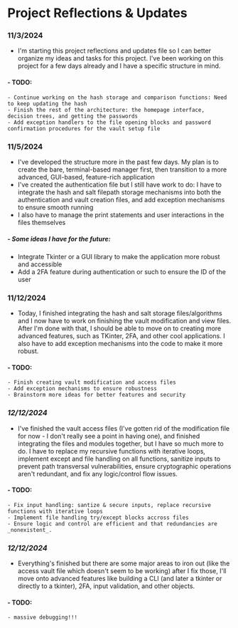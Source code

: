 # **Project Reflections & Updates**

### **11/3/2024**
- I'm starting this project reflections and updates file so I can better organize my ideas and tasks
  for this project. I've been working on this project for a few days already and I have a specific
  structure in mind.
#### - TODO:
    - Continue working on the hash storage and comparison functions: Need to keep updating the hash
    - Finish the rest of the architecture: the homepage interface, decision trees, and getting the passwords
    - Add exception handlers to the file opening blocks and password confirmation procedures for the vault setup file

### **11/5/2024**
- I've developed the structure more in the past few days. My plan is to create the bare, terminal-based
  manager first, then transition to a more advanced, GUI-based, feature-rich application
- I've created the authentication file but I still have work to do: I have to integrate the hash and salt
  filepath storage mechanisms into both the authentication and vault creation files, and add exception
  mechanisms to ensure smooth running
- I also have to manage the print statements and user interactions in the files themselves
##### - Some ideas I have for the future:
  - Integrate Tkinter or a GUI library to make the application more robust and accessible
  - Add a 2FA feature during authentication or such to ensure the ID of the user

### **11/12/2024**
- Today, I finished integrating the hash and salt storage files/algorithms and I now have to work on
  finishing the vault modification and view files. After I'm done with that, I should be able to move on
  to creating more advanced features, such as TKinter, 2FA, and other cool applications. I also have to add
  exception mechanisms into the code to make it more robust. 
#### - TODO:
    - Finish creating vault modification and access files
    - Add exception mechanisms to ensure robustness
    - Brainstorm more ideas for better features and security

### ***12/12/2024***
- I've finished the vault access files (I've gotten rid of the modification file for now - I don't really see a point
  in having one), and finished integrating the files and modules together, but I have so much more to do. I have to 
  replace my recursive functions with iterative loops, implement except and file handling on all functions, sanitize 
  inputs to prevent path transversal vulnerabilities, ensure cryptographic operations aren't redundant, and fix any logic/control flow issues.
#### - TODO:
    - Fix input handling: santize & secure inputs, replace recursive functions with iterative loops
    - Implement file handling try/except blocks accross files
    - Ensure logic and control are efficient and that redundancies are _nonexistent_.

### ***12/12/2024***
- Everything's finished but there are some major areas to iron out (like the access vault file which doesn't seem to be working)
  after I fix those, I'll move onto advanced features like building a CLI (and later a tkinter or directly to a tkinter), 2FA,
  input validation, and other objects. 
#### - TODO:
    - massive debugging!!!